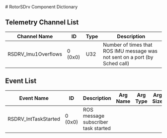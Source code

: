<title>RotorSDrv Component Dictionary</title>
# RotorSDrv Component Dictionary


## Telemetry Channel List

|Channel Name|ID|Type|Description|
|---|---|---|---|
|RSDRV_Imu1Overflows|0 (0x0)|U32|Number of times that ROS IMU message was not sent on a port (by Sched call)|

## Event List

|Event Name|ID|Description|Arg Name|Arg Type|Arg Size|Description
|---|---|---|---|---|---|---|
|RSDRV_IntTaskStarted|0 (0x0)|ROS message subscriber task started| | | | |
